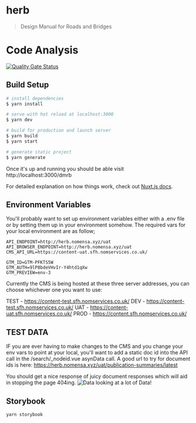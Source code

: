 # herb

> Design Manual for Roads and Bridges

# Code Analysis

[![Quality Gate Status](https://sonarqube.nomensa.agency/api/project_badges/measure?project=pid352&metric=alert_status)](https://sonarqube.nomensa.agency/dashboard?id=pid352)

## Build Setup

```bash
# install dependencies
$ yarn install

# serve with hot reload at localhost:3000
$ yarn dev

# build for production and launch server
$ yarn build
$ yarn start

# generate static project
$ yarn generate
```

Once it's up and running you should be able visit http://localhost:3000/dmrb

For detailed explanation on how things work, check out [Nuxt.js docs](https://nuxtjs.org).

## Environment Variables

You'll probably want to set up environment variables either with a .env file or by setting them up in your environment somehow.
The required vars for your local environment are as follow;

```
API_ENDPOINT=http://herb.nomensa.xyz/uat
API_BROWSER_ENDPOINT=http://herb.nomensa.xyz/uat
CMS_API_URL=https://content-uat.sfh.nomservices.co.uk/

GTM_ID=GTM-PFKTS5W
GTM_AUTH=9lP8bdeVHvIr-Y4htd1qXw
GTM_PREVIEW=env-3
```

Currently the CMS is being hosted at these three server addresses, you can
choose whichever one you want to use:

TEST - https://content-test.sfh.nomservices.co.uk/
DEV  - https://content-test.sfh.nomservices.co.uk/
UAT  - https://content-uat.sfh.nomservices.co.uk/
PROD - https://content.sfh.nomservices.co.uk/

## TEST DATA
IF you are ever having to make changes to the CMS and you change your env vars to point at your local, you'll want to add a static doc id into the API call in the /search/_nodeid.vue asynData call. A good url to try for document ids is here:
https://herb.nomensa.xyz/uat/publication-summaries/latest

You should get a nice response of juicy document responses which will aid in stopping the page 404ing.
![Data looking at a lot of Data!](http://www.hulu.com/start?cmp=7313&cmc=7313&utm_source=GIPHY&utm_medium=social&utm_content=&utm_campaign=inhouse "Data being Data")

## Storybook

```
yarn storybook
```
